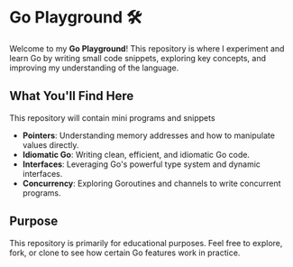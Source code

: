 # Go Playground 🛠️

Welcome to my **Go Playground**! This repository is where I experiment and learn Go by writing small code snippets, exploring key concepts, and improving my understanding of the language.

## What You'll Find Here

This repository will contain mini programs and snippets

- **Pointers**: Understanding memory addresses and how to manipulate values directly.
- **Idiomatic Go**: Writing clean, efficient, and idiomatic Go code.
- **Interfaces**: Leveraging Go's powerful type system and dynamic interfaces.
- **Concurrency**: Exploring Goroutines and channels to write concurrent programs.

## Purpose

This repository is primarily for educational purposes. Feel free to explore, fork, or clone to see how certain Go features work in practice.
